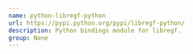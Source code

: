 ```yaml
---
name: python-libregf-python
url: https://pypi.python.org/pypi/libregf-python/
description: Python bindings module for libregf.
group: None
---
```

